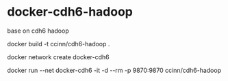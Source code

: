 # docker-cdh6-hadoop
base on cdh6 hadoop


docker build -t ccinn/cdh6-hadoop .

docker network create docker-cdh6

docker run --net docker-cdh6 -it -d --rm -p 9870:9870 ccinn/cdh6-hadoop